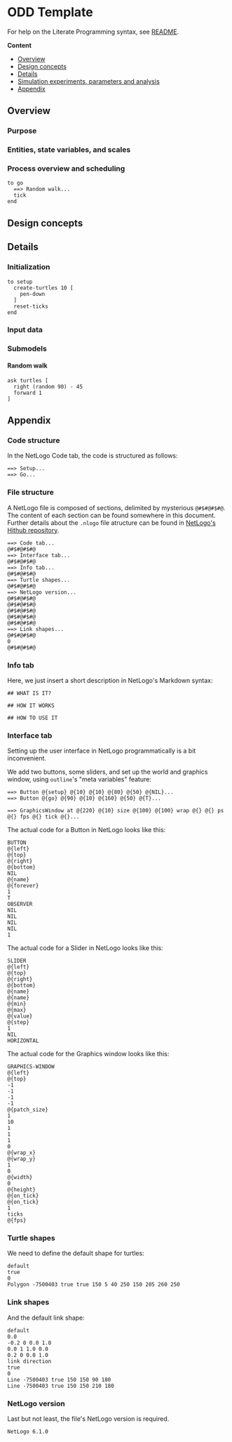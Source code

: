 # ODD Template

For help on the Literate Programming syntax, see [README](https://github.com/mlange-42/outline/blob/master/README.md).

**Content**

* [Overview](#overview)
* [Design concepts](#design-concepts)
* [Details](#details)
* [Simulation experiments, parameters and analysis](#simulation-experiments-parameters-and-analysis)
* [Appendix](#appendix)

## Overview

### Purpose

### Entities, state variables, and scales

### Process overview and scheduling

``` - Go
to go
  ==> Random walk...
  tick
end

```

## Design concepts

## Details

### Initialization

``` - Setup
to setup
  create-turtles 10 [
    pen-down
  ]
  reset-ticks
end

```

### Input data

### Submodels

#### Random walk

``` - Random walk
ask turtles [
  right (random 90) - 45
  forward 1
]
```

## Appendix

### Code structure

In the NetLogo Code tab, the code is structured as follows:

<!-- Here, you put together all top-level code parts from above -->

``` - Code tab
==> Setup...
==> Go...
```

### File structure

A NetLogo file is composed of sections, delimited by mysterious `@#$#@#$#@`.
The content of each section can be found somewhere in this document.
Further details about the `.nlogo` file atructure can be found in [NetLogo's Hithub repository](https://github.com/NetLogo/NetLogo/wiki/File-(.nlogo)-and-Widget-Format).

```
==> Code tab...
@#$#@#$#@
==> Interface tab...
@#$#@#$#@
==> Info tab...
@#$#@#$#@
==> Turtle shapes...
@#$#@#$#@
==> NetLogo version...
@#$#@#$#@
@#$#@#$#@
@#$#@#$#@
@#$#@#$#@
@#$#@#$#@
==> Link shapes...
@#$#@#$#@
0
@#$#@#$#@

```

### Info tab

Here, we just insert a short description in NetLogo's Markdown syntax:

``` - Info tab
## WHAT IS IT?

## HOW IT WORKS

## HOW TO USE IT

```

### Interface tab

Setting up the user interface in NetLogo programmatically is a bit inconvenient.

We add two buttons, some sliders, and set up the world and graphics window,
using `outline`'s "meta variables" feature:

``` - Interface tab
==> Button @{setup} @{10} @{10} @{80} @{50} @{NIL}...
==> Button @{go} @{90} @{10} @{160} @{50} @{T}...

==> GraphicsWindow at @{220} @{10} size @{100} @{100} wrap @{} @{} ps @{} fps @{} tick @{}...
```

The actual code for a Button in NetLogo looks like this:

``` - Button @{name} @{left} @{top} @{right} @{bottom} @{forever}
BUTTON
@{left}
@{top}
@{right}
@{bottom}
NIL
@{name}
@{forever}
1
T
OBSERVER
NIL
NIL
NIL
NIL
1

```

The actual code for a Slider in NetLogo looks like this:

``` - Slider @{name} @{left} @{top} @{right} @{bottom} @{min} @{max} @{step} @{value}
SLIDER
@{left}
@{top}
@{right}
@{bottom}
@{name}
@{name}
@{min}
@{max}
@{value}
@{step}
1
NIL
HORIZONTAL

```

The actual code for the Graphics window looks like this:

``` - GraphicsWindow at @{left} @{top} size @{width} @{height} wrap @{wrap_x:1} @{wrap_y:1} ps @{patch_size:5.0} fps @{fps:30.0} tick @{on_tick:1}
GRAPHICS-WINDOW
@{left}
@{top}
-1
-1
-1
-1
@{patch_size}
1
10
1
1
1
0
@{wrap_x}
@{wrap_y}
1
0
@{width}
0
@{height}
@{on_tick}
@{on_tick}
1
ticks
@{fps}

```

### Turtle shapes

We need to define the default shape for turtles:

``` - Turtle shapes
default
true
0
Polygon -7500403 true true 150 5 40 250 150 205 260 250
```

### Link shapes

And the default link shape:

``` - Link shapes
default
0.0
-0.2 0 0.0 1.0
0.0 1 1.0 0.0
0.2 0 0.0 1.0
link direction
true
0
Line -7500403 true 150 150 90 180
Line -7500403 true 150 150 210 180
```

### NetLogo version

Last but not least, the file's NetLogo version is required.

``` - NetLogo version
NetLogo 6.1.0
```
